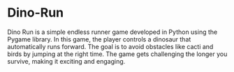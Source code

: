 # Dino-Run
Dino Run is a simple endless runner game developed in Python using the Pygame library. In this game, the player controls a dinosaur that automatically runs forward. The goal is to avoid obstacles like cacti and birds by jumping at the right time. The game gets challenging the longer you survive, making it exciting and engaging.

